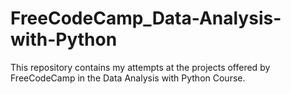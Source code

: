 # FreeCodeCamp_Data-Analysis-with-Python
 This repository contains my attempts at the projects offered by FreeCodeCamp in the Data Analysis with Python Course.
